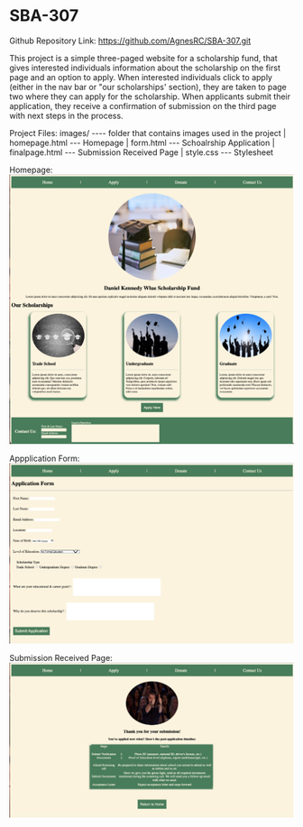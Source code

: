 # SBA-307

Github Repository Link: https://github.com/AgnesRC/SBA-307.git

This project is a simple three-paged website for a scholarship fund, that gives interested individuals information about the scholarship on the first page and an option to apply. When interested individuals click to apply (either in the nav bar or "our scholarships' section), they are taken to page two where they can apply for the scholarship. When applicants submit their application, they receive a confirmation of submission on the third page with next steps in the process. 

Project Files:
images/ ---- folder that contains images used in the project | 
homepage.html --- Homepage | 
form.html --- Schoalrship Application | 
finalpage.html --- Submission Received Page | 
style.css --- Stylesheet

Homepage:
![Alt text](/images/Homepage.png)

Appplication Form:
![Alt text](/images/Page2.png)

Submission Received Page:
![Alt text](/images/Page3.png)